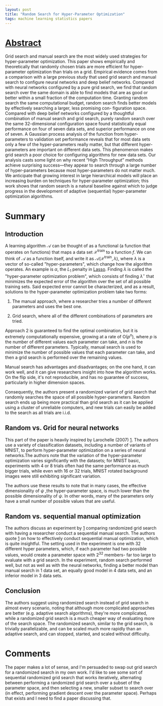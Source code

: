 ```yaml
---
layout: post
title: "Random Search for Hyper-Parameter Optimization"
tags: machine learning statistics papers
---
```


# [Abstract](http://www.jmlr.org/papers/volume13/bergstra12a/bergstra12a.pdf)

Grid search and manual search are the most widely used strategies for hyper-parameter optimization.
This paper shows empirically and theoretically that randomly chosen trials are more efficient
for hyper-parameter optimization than trials on a grid. Empirical evidence comes from a comparison
with a large previous study that used grid search and manual search to configure neural networks
and deep belief networks. Compared with neural networks configured by a pure grid search,
we find that random search over the same domain is able to find models that are as good or better
within a small fraction of the computation time. Granting random search the same computational
budget, random search finds better models by effectively searching a larger, less promising con-
figuration space. Compared with deep belief networks configured by a thoughtful combination of
manual search and grid search, purely random search over the same 32-dimensional configuration
space found statistically equal performance on four of seven data sets, and superior performance
on one of seven. A Gaussian process analysis of the function from hyper-parameters to validation
set performance reveals that for most data sets only a few of the hyper-parameters really matter,
but that different hyper-parameters are important on different data sets. This phenomenon makes
grid search a poor choice for configuring algorithms for new data sets. Our analysis casts some
light on why recent “High Throughput” methods achieve surprising success—they appear to search
through a large number of hyper-parameters because most hyper-parameters do not matter much.
We anticipate that growing interest in large hierarchical models will place an increasing burden on
techniques for hyper-parameter optimization; this work shows that random search is a natural baseline
against which to judge progress in the development of adaptive (sequential) hyper-parameter
optimization algorithms.

# Summary

## Introduction

A learning algorithm $\mathcal{A}$ can be thought of as a functional (a function
that operates on functions) that maps a data set $\mathcal{X}^{\text{train}}$ to
a function $f$. We can think of $\mathcal{A}$ as a function itself, and write
it as $\mathcal{A}(\mathcal{X}^{\text{train}}, \lambda)$, where $\lambda$ is a
vector of so-called "hyper-parameters", which change how the algorithm operates.
An example is $\alpha$, the $L_1$ penalty in
[Lasso](http://scikit-learn.org/stable/modules/generated/sklearn.linear_model.Lasso.html).
Finding $\lambda$ is called the "hyper-parameter optimization problem", which
consists of finding $\lambda^\star$ that minimizes the expected error of the
algorithm over the set of all possible training sets. Said expected error
cannot be characterized, and as a result, solutions to the hyper-parameter
optimization problem take two forms:

1. The manual approach, where a researcher tries a number of different
parameters and uses the best one.

2. Grid search, where all of the different combinations of parameters are tried.

Approach 2 is guaranteed to find the optimal combination, but it is extremely
computationally expensive, growing at a rate of O($p^n$), where $p$ is the
number of different values each parameter can take, and $n$ is the number of
different parameters. Typically, manual search is used to minimize the number
of possible values that each parameter can take, and then a grid search is
performed over the remaining values.

Manual search has advantages and disadvantages; on the one hand, it can work
well, and it can give researchers insight into how the algorithm works. On the
flip side, it's not reproducible, and has no guarantee of success, particularly
in higher dimension spaces.

Consequently, the authors present a randomized variant of grid search that
randomly searches the space of all possible hyper-parameters. Random search
ends up being more practical than grid search as it can be applied using a
cluster of unreliable computers, and new trials can easily be added to the
search as all trials are i.i.d.

## Random vs. Grid for neural networks

This part of the paper is heavily inspired by Larochelle (2007) [1].
The authors use a variety of classification datasets, including a number of
variants of MNIST, to perform hyper-parameter optimization on a series of
neural networks.The authors note that the variation of the hyper-parameter
optimization varies significantly with the datasets; for MNIST basic,
experiments with 4 or 8 trials often had the same performance as much bigger
trials, while even with 16 or 32 trials, MNIST rotated background images were
still exhibiting significant variation.

The authors use these results to note that in many cases, the effective
dimensionality of $\psi$ ,the hyper-parameter space, is much lower than the
possible dimensionality of $\psi$. In other words, many of the parameters only
have a small number of possible values that are useful.

## Random vs. sequential manual optimization

The authors discuss an experiment by [1] comparing randomized grid search with having a
researcher conduct a sequential manual search. The authors quote [1] on how to
effectively conduct sequential manual optimization, which is quite insightful.
The setting used in the experiment is one with 32 different hyper parameters,
which, if each parameter had two possible values, would create a parameter space
with $2^32$ members- far too large to evaluate with a grid search. In the
experiment, random search performed well, but not as well as with the neural
networks, finding a better model than manual search in 1 data set, an equally
good model in 4 data sets, and an inferior model in 3 data sets.

## Conclusion

The authors suggest using randomized search instead of grid search in almost
every scenario, noting that although more complicated approaches are better
(e.g. adaptive search algorithms), they're more complicated, while a randomized
grid search is a much cheaper way of evaluating more of the search space. The
randomized search, similar to the grid search, is trivially parallelizable, and
can be scaled much more rapidly than an adaptive search, and can stopped,
started, and scaled without difficulty.

# Comments

The paper makes a lot of sense, and I'm persuaded to swap out grid search for a
randomized search in my own work. I'd like to see some sort of sequential
randomized grid search that works iteratively, alternating between performing a
randomized grid search over a subset of the parameter space, and then selecting
a new, smaller subset to search over (in effect, performing gradient descent
over the parameter space). Perhaps that exists and I need to find a paper
discussing that.

[1]: https://dl.acm.org/citation.cfm?id=1273556
